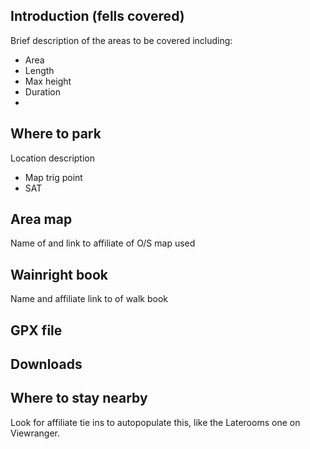 ## Introduction (fells covered)

Brief description of the areas to be covered including:
* Area
* Length
* Max height
* Duration
* 



## Where to park

Location description

* Map trig point
* SAT


## Area map 

Name of and link to affiliate of O/S map used

## Wainright book 

Name and affiliate link to of walk book

## GPX file

## Downloads

## Where to stay nearby

Look for affiliate tie ins to autopopulate this, like the Laterooms one on Viewranger.





